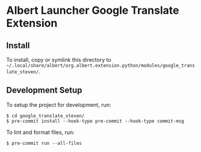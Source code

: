 # Albert Launcher Google Translate Extension
## Install
To install, copy or symlink this directory to `~/.local/share/albert/org.albert.extension.python/modules/google_translate_steven/`.

## Development Setup
To setup the project for development, run:

    $ cd google_translate_steven/
    $ pre-commit install --hook-type pre-commit --hook-type commit-msg

To lint and format files, run:

    $ pre-commit run --all-files
